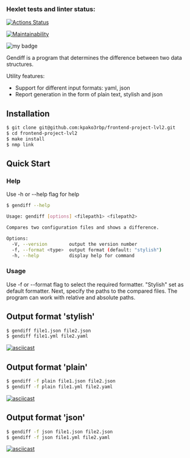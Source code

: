 ### Hexlet tests and linter status:
[![Actions Status](https://github.com/Kursakov92/frontend-project-46/workflows/hexlet-check/badge.svg)](https://github.com/Kursakov92/frontend-project-46/actions)

[![Maintainability](https://api.codeclimate.com/v1/badges/7a32facf3898fcdeccf5/maintainability)](https://codeclimate.com/github/Kursakov92/frontend-project-46/maintainability)

![my badge](https://github.com/Kursakov92/frontend-project-46/actions/workflows/gendiff-check.yml/badge.svg)

Gendiff is a program that determines the difference between two data structures.

Utility features:

- Support for different input formats: yaml, json
- Report generation in the form of plain text, stylish and json


## Installation

```sh
$ git clone git@github.com:kpako3rbp/frontend-project-lvl2.git
$ cd frontend-project-lvl2
$ make install
$ nmp link
```

## Quick Start

### Help
Use -h or --help flag for help

```sh
$ gendiff --help
```
```sh
Usage: gendiff [options] <filepath1> <filepath2>

Compares two configuration files and shows a difference.

Options:
  -V, --version        output the version number
  -f, --format <type>  output format (default: "stylish")
  -h, --help           display help for command
```

### Usage
Use -f or --format flag to select the required formatter. "Stylish" set as default formatter. Next, specify the paths to the compared files. The program can work with relative and absolute paths.

## Output format 'stylish'

```sh
$ gendiff file1.json file2.json
$ gendiff file1.yml file2.yaml
```
[![asciicast](https://asciinema.org/a/O8ztcXJhrjtejBcG0BPYfuWKz.svg)](https://asciinema.org/a/O8ztcXJhrjtejBcG0BPYfuWKz) 

## Output format 'plain'

```sh
$ gendiff -f plain file1.json file2.json
$ gendiff -f plain file1.yml file2.yaml
```
[![asciicast](https://asciinema.org/a/1XV0xd0bHv3gdwQdIUpf6I3SF.svg)](https://asciinema.org/a/1XV0xd0bHv3gdwQdIUpf6I3SF)

## Output format 'json'

```sh
$ gendiff -f json file1.json file2.json
$ gendiff -f json file1.yml file2.yaml
```
[![asciicast](https://asciinema.org/a/w4HdlXDPZ54RCf18FO3tUzzDN.svg)](https://asciinema.org/a/w4HdlXDPZ54RCf18FO3tUzzDN)